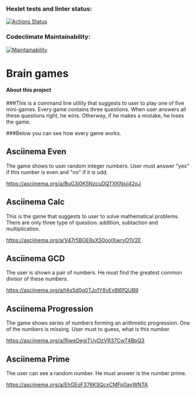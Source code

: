 ### Hexlet tests and linter status:
[![Actions Status](https://github.com/a88217/java-project-61/workflows/hexlet-check/badge.svg)](https://github.com/a88217/java-project-61/actions)
### Codeclimate Maintainability:
[![Maintainability](https://api.codeclimate.com/v1/badges/b69ef381fe07712f2403/maintainability)](https://codeclimate.com/github/a88217/java-project-61/maintainability)

# Brain games
#### About this project

###This is a command line utility that suggests to user to play one of five mini-games. Every game contains three questions. When user answers all these questions right, he wins. Otherway, if he makes a mistake, he loses the game.

###Below you can see how every game works.

## Asciinema Even
The game shows to user random integer numbers. User must answer "yes" if this number is even and "no" if it is odd.

https://asciinema.org/a/BuG3i0K5NzcuDQTXKNsii42oJ
## Asciinema Calc
This is the game that suggests to user to solve mathematical problems. There are only three type of question: addition, subtaction and multiplication.

https://asciinema.org/a/V47r5BGE8sXS0ooIXwrvO1V2E
## Asciinema GCD
The user is shown a pair of numbers. He must find the greatest common divisor of these numbers.

https://asciinema.org/a/tAs5d0q0TJo1Y8vEx6l6fQUB9
## Asciinema Progression
The game shows series of numbers forming an arithmetic progression. One of the numbers is missing. User must to guess, what is this number.

https://asciinema.org/a/RjweDegiTUyDzVR37CwT4BpQ3
## Asciinema Prime
The user can see a random number. He must answer is the number prime.

https://asciinema.org/a/EhGEoF376KSQcxCMFp0ayWNTA
